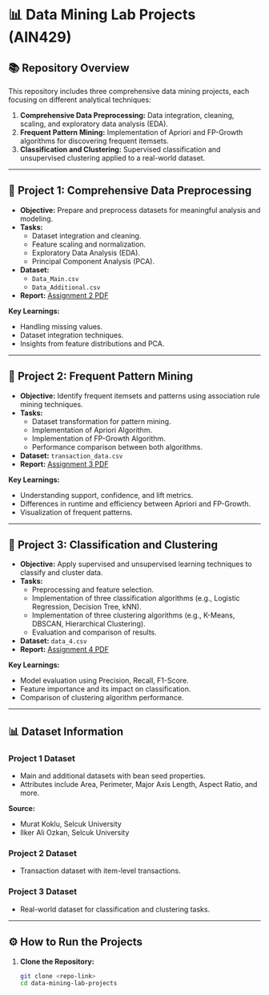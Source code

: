 # 📊 Data Mining Lab Projects (AIN429)

## 📚 Repository Overview
This repository includes three comprehensive data mining projects, each focusing on different analytical techniques:
1. **Comprehensive Data Preprocessing:** Data integration, cleaning, scaling, and exploratory data analysis (EDA).  
2. **Frequent Pattern Mining:** Implementation of Apriori and FP-Growth algorithms for discovering frequent itemsets.  
3. **Classification and Clustering:** Supervised classification and unsupervised clustering applied to a real-world dataset.

---

## 📝 Project 1: Comprehensive Data Preprocessing
- **Objective:** Prepare and preprocess datasets for meaningful analysis and modeling.
- **Tasks:**
   - Dataset integration and cleaning.
   - Feature scaling and normalization.
   - Exploratory Data Analysis (EDA).
   - Principal Component Analysis (PCA).
- **Dataset:**
   - `Data_Main.csv`
   - `Data_Additional.csv`
- **Report:** [Assignment 2 PDF](./AIN429_Assignment_2.pdf)

**Key Learnings:**  
- Handling missing values.  
- Dataset integration techniques.  
- Insights from feature distributions and PCA.

---

## 📝 Project 2: Frequent Pattern Mining
- **Objective:** Identify frequent itemsets and patterns using association rule mining techniques.
- **Tasks:**
   - Dataset transformation for pattern mining.
   - Implementation of Apriori Algorithm.
   - Implementation of FP-Growth Algorithm.
   - Performance comparison between both algorithms.
- **Dataset:** `transaction_data.csv`
- **Report:** [Assignment 3 PDF](./AIN429_Assignment_3.pdf)

**Key Learnings:**  
- Understanding support, confidence, and lift metrics.  
- Differences in runtime and efficiency between Apriori and FP-Growth.  
- Visualization of frequent patterns.

---

## 📝 Project 3: Classification and Clustering
- **Objective:** Apply supervised and unsupervised learning techniques to classify and cluster data.
- **Tasks:**
   - Preprocessing and feature selection.
   - Implementation of three classification algorithms (e.g., Logistic Regression, Decision Tree, kNN).
   - Implementation of three clustering algorithms (e.g., K-Means, DBSCAN, Hierarchical Clustering).
   - Evaluation and comparison of results.
- **Dataset:** `data_4.csv`
- **Report:** [Assignment 4 PDF](./AIN429_Assignment_4.pdf)

**Key Learnings:**  
- Model evaluation using Precision, Recall, F1-Score.  
- Feature importance and its impact on classification.  
- Comparison of clustering algorithm performance.

---

## 📊 Dataset Information
### **Project 1 Dataset**
- Main and additional datasets with bean seed properties.
- Attributes include Area, Perimeter, Major Axis Length, Aspect Ratio, and more.

**Source:**  
- Murat Koklu, Selcuk University  
- Ilker Ali Ozkan, Selcuk University  

### **Project 2 Dataset**
- Transaction dataset with item-level transactions.

### **Project 3 Dataset**
- Real-world dataset for classification and clustering tasks.

---

## ⚙️ How to Run the Projects

1. **Clone the Repository:**
   ```bash
   git clone <repo-link>
   cd data-mining-lab-projects
